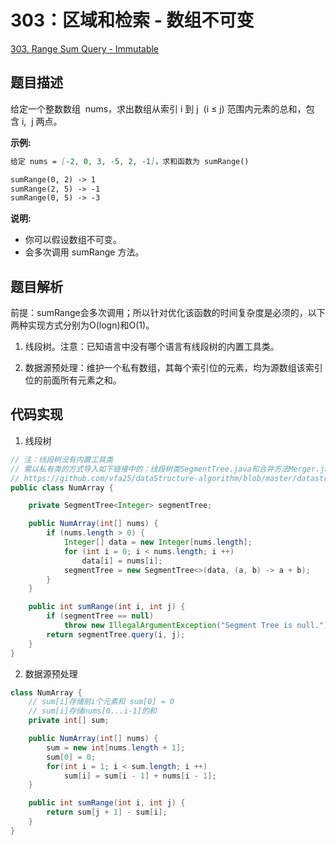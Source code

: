 # 303：区域和检索 - 数组不可变

[303. Range Sum Query - Immutable](https://leetcode.com/problems/range-sum-query-immutable/)

## 题目描述

给定一个整数数组  nums，求出数组从索引 i 到 j  (i ≤ j) 范围内元素的总和，包含 i,  j 两点。

**示例:**

```md
给定 nums = [-2, 0, 3, -5, 2, -1]，求和函数为 sumRange()

sumRange(0, 2) -> 1
sumRange(2, 5) -> -1
sumRange(0, 5) -> -3
```

**说明:**

- 你可以假设数组不可变。
- 会多次调用 sumRange 方法。

## 题目解析

前提：sumRange会多次调用；所以针对优化该函数的时间复杂度是必须的，以下两种实现方式分别为O(logn)和O(1)。

1. 线段树。注意：已知语言中没有哪个语言有线段树的内置工具类。

2. 数据源预处理：维护一个私有数组，其每个索引位的元素，均为源数组该索引位的前面所有元素之和。

## 代码实现

1. 线段树

```java
// 注：线段树没有内置工具类
// 需以私有类的方式导入如下链接中的：线段树类SegmentTree.java和合并方法Merger.java
// https://github.com/vfa25/dataStructure-algorithm/blob/master/datastructure/src/tree
public class NumArray {

    private SegmentTree<Integer> segmentTree;

    public NumArray(int[] nums) {
        if (nums.length > 0) {
            Integer[] data = new Integer[nums.length];
            for (int i = 0; i < nums.length; i ++)
                data[i] = nums[i];
            segmentTree = new SegmentTree<>(data, (a, b) -> a + b);
        }
    }

    public int sumRange(int i, int j) {
        if (segmentTree == null)
            throw new IllegalArgumentException("Segment Tree is null.");
        return segmentTree.query(i, j);
    }
}

```

2. 数据源预处理

```java
class NumArray {
    // sum[i]存储前i个元素和 sum[0] = 0
    // sum[i]存储nums[0...i-1]的和
    private int[] sum;

    public NumArray(int[] nums) {
        sum = new int[nums.length + 1];
        sum[0] = 0;
        for(int i = 1; i < sum.length; i ++)
            sum[i] = sum[i - 1] + nums[i - 1];
    }

    public int sumRange(int i, int j) {
        return sum[j + 1] - sum[i];
    }
}
```

